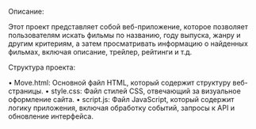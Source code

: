Описание:

Этот проект представляет собой веб-приложение, 
которое позволяет пользователям искать фильмы по названию, 
году выпуска, жанру и другим критериям, 
а затем просматривать информацию о найденных фильмах, включая описание, трейлер, рейтинги и т.д.

Структура проекта:

• Move.html: Основной файл HTML, который содержит структуру веб-страницы.
• style.css: Файл стилей CSS, отвечающий за визуальное оформление сайта.
• script.js: Файл JavaScript, который содержит логику приложения, включая обработку событий, запросы к API и обновление интерфейса.

